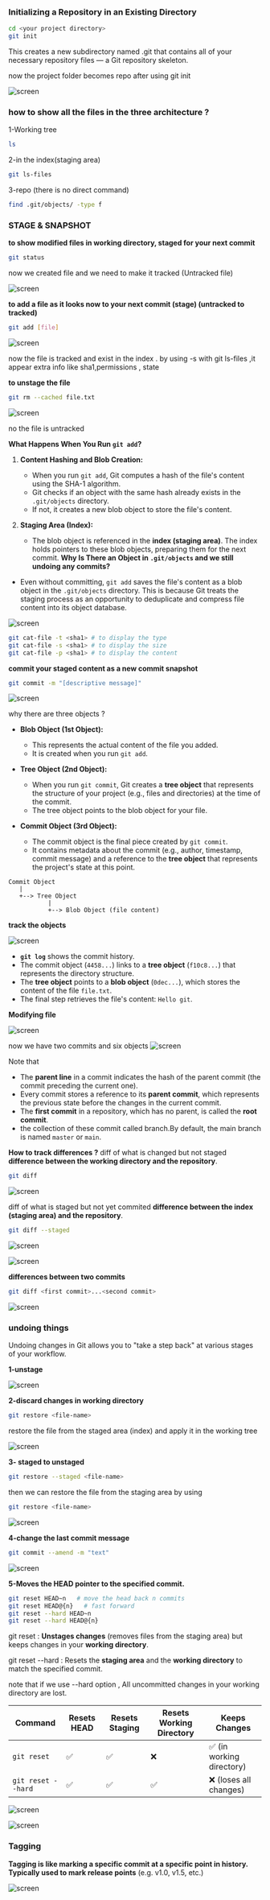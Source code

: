 ### Initializing a Repository in an Existing Directory
```bash
cd <your project directory>
git init
```
This creates a new subdirectory named .git that contains all of your necessary repository files — a
Git repository skeleton.

now the project folder becomes repo after using git init

![screen](./images/2.1.png)

### how to show all the files in the three architecture ?
1-Working tree 
```bash
ls
```
2-in the index(staging area)
```bash
git ls-files 
```
3-repo (there is no direct command)
```bash
find .git/objects/ -type f 
```
### STAGE & SNAPSHOT

**to show modified files in working directory, staged for your next commit**

```bash
git status
```

now we created file and we need to make it tracked (Untracked file)

![screen](./images/2.2.png)
 

**to add a file as it looks now to your next commit (stage) (untracked to tracked)**
```bash
git add [file]

```
![screen](./images/2.3.png)

now the file is tracked and exist in the index .
by using -s with git ls-files ,it appear extra info like sha1,permissions , state

**to unstage the file** 
```bash
git rm --cached file.txt
```

![screen](./images/2.4.png)

no the file is untracked 

**What Happens When You Run `git add`?**
1. **Content Hashing and Blob Creation:**
    
    - When you run `git add`, Git computes a hash of the file's content using the SHA-1 algorithm.
    - Git checks if an object with the same hash already exists in the `.git/objects` directory.
    - If not, it creates a new blob object to store the file's content.
2. **Staging Area (Index):**
    
    - The blob object is referenced in the **index (staging area)**. The index holds pointers to these blob objects, preparing them for the next commit.
**Why Is There an Object in `.git/objects` and we still undoing any commits?**
- Even without committing, `git add` saves the file's content as a blob object in the `.git/objects` directory. This is because Git treats the staging process as an opportunity to deduplicate and compress file content into its object database.

![screen](./images/2.5.png)

```bash
git cat-file -t <sha1> # to display the type 
git cat-file -s <sha1> # to display the size 
git cat-file -p <sha1> # to display the content
```

**commit your staged content as a new commit snapshot**
```bash
git commit -m "[descriptive message]"
```

![screen](./images/2.6.png)

why there are three objects ?

- **Blob Object (1st Object):**
    
    - This represents the actual content of the file you added.
    - It is created when you run `git add`.
- **Tree Object (2nd Object):**
    
    - When you run `git commit`, Git creates a **tree object** that represents the structure of your project (e.g., files and directories) at the time of the commit.
    - The tree object points to the blob object for your file.
- **Commit Object (3rd Object):**
    
    - The commit object is the final piece created by `git commit`.
    - It contains metadata about the commit (e.g., author, timestamp, commit message) and a reference to the **tree object** that represents the project's state at this point.
```plaintext
Commit Object
   |
   +--> Tree Object
           |
           +--> Blob Object (file content)
```

**track the objects**

![screen](./images/2.7.png)

- **`git log`** shows the commit history.
- The commit object (`4458...`) links to a **tree object** (`f10c8...`) that represents the directory structure.
- The **tree object** points to a **blob object** (`0dec...`), which stores the content of the file `file.txt`.
- The final step retrieves the file's content: `Hello git`.

**Modifying file**

![screen](./images/2.8.png)

now we have two commits and six objects 
![screen](./images/2.9.png)

Note that 
- The **parent line** in a commit indicates the hash of the parent commit (the commit preceding the current one).
- Every commit stores a reference to its **parent commit**, which represents the previous state before the changes in the current commit.
- The **first commit** in a repository, which has no parent, is called the **root commit**.
- the collection of these commit called branch.By default, the main branch is named `master` or `main`.

**How to track differences ?**
diff of what is changed but not staged **difference between the working directory  and the repository**.
```bash
git diff
```

![screen](./images/2.10.png)

diff of what is staged but not yet commited **difference between the index (staging area) and the repository**.
```bash
git diff --staged
```
![screen](./images/2.11.png)


![screen](./images/2.12.png)

**differences between two commits**
```bash
git diff <first commit>...<second commit>
```
![screen](./images/2.13.png)


### undoing things 

Undoing changes in Git allows you to "take a step back" at various stages of your workflow.

**1-unstage**

![screen](./images/2.14.png)

**2-discard changes in working directory**
```bash
git restore <file-name>
```

restore the file from the staged area (index) and apply it in the working tree

![screen](./images/2.15.png)

**3- staged to unstaged**
```bash
git restore --staged <file-name>
```
then we can restore the file from the staging area by using 
```bash
git restore <file-name>
```

![screen](./images/2.16.png)


**4-change the last commit message**
```bash
git commit --amend -m "text"
```
![screen](./images/2.17.png)

**5-Moves the HEAD pointer to the specified commit.**
```bash
git reset HEAD~n   # move the head back n commits
git reset HEAD@{n}   # fast forward
git reset --hard HEAD~n
git reset --hard HEAD@{n}
```

git reset : 
**Unstages changes** (removes files from the staging area) but keeps changes in your **working directory**.

git reset --hard : 
Resets the **staging area** and the **working directory** to match the specified commit.

note that if we use --hard option , All uncommitted changes in your working directory are lost.

| Command            | Resets HEAD | Resets Staging | Resets Working Directory | Keeps Changes            |
| ------------------ | ----------- | -------------- | ------------------------ | ------------------------ |
| `git reset`        | ✅           | ✅              | ❌                        | ✅ (in working directory) |
| `git reset --hard` | ✅           | ✅              | ✅                        | ❌ (loses all changes)    |

![screen](./images/2.18.png)

![screen](./images/2.19.png)


### Tagging
**Tagging is like marking a specific commit at a specific point in history. Typically used to mark release points**  (e.g. v1.0, v1.5, etc.)

![screen](./images/2.20.png)
